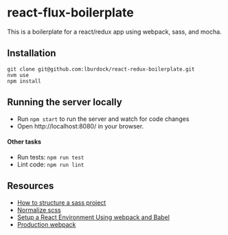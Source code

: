 # react-flux-boilerplate

This is a boilerplate for a react/redux app using webpack, sass, and mocha.

## Installation

```
git clone git@github.com:lburdock/react-redux-boilerplate.git
nvm use
npm install
```

## Running the server locally

* Run `npm start` to run the server and watch for code changes
* Open http://localhost:8080/ in your browser.

#### Other tasks

* Run tests: `npm run test`
* Lint code: `npm run lint`

## Resources

* [How to structure a sass project](http://thesassway.com/beginner/how-to-structure-a-sass-project)
* [Normalize scss](https://github.com/kristerkari/normalize.scss)
* [Setup a React Environment Using webpack and Babel](https://scotch.io/tutorials/setup-a-react-environment-using-webpack-and-babel)
* [Production webpack](https://webpack.js.org/guides/production/)

